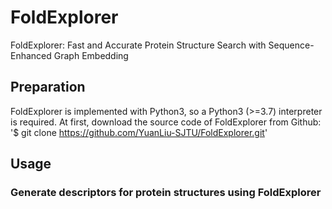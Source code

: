 # FoldExplorer
FoldExplorer: Fast and Accurate Protein Structure Search with Sequence-Enhanced Graph Embedding

## Preparation
FoldExplorer is implemented with Python3, so a Python3 (>=3.7) interpreter is required.
At first, download the source code of FoldExplorer from Github:
'$ git clone https://github.com/YuanLiu-SJTU/FoldExplorer.git' 


## Usage
### Generate descriptors for protein structures using FoldExplorer

